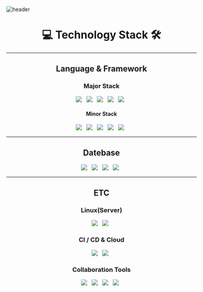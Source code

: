 ![header](https://capsule-render.vercel.app/api?type=Rounded&color=auto&height=150&section=header&text=Jeet%20Kune%20Coding&fontSize=90&fontColor=auto)

<h1 align="center"><b>💻 Technology Stack 🛠</b></h1>
<hr>
<h2 align="center"><b>Language & Framework</b></h2>

<p>
  <div align="center">
  <h3><b>Major Stack</b></h3>
    <div>
      <img src="https://img.shields.io/badge/Java%208-007396?style=flat-square&logo=Java&logoColor=white"/></a> &nbsp
      <img src="https://img.shields.io/badge/Java%2011-007396?style=flat-square&logo=Java&logoColor=white"/></a> &nbsp
      <img src="https://img.shields.io/badge/Spring%205-6DB33F?style=flat-square&logo=Spring&logoColor=white"/></a> &nbsp
      <img src="https://img.shields.io/badge/Spring%20Boot%202-6DB33F?style=flat-square&logo=SpringBoot&logoColor=white"/></a> &nbsp
      <img src="https://img.shields.io/badge/Spring%20Security%205-6DB33F?style=flat-square&logo=SpringSecurity&logoColor=white"/></a> &nbsp
    </div>
  </div>
  <div align="center">
    <h4><b>Minor Stack</b></h4>
    <div>
      <img src="https://img.shields.io/badge/PHP-777BB4?style=flat-square&logo=PHP&logoColor=white"/></a> &nbsp
      <img src="https://img.shields.io/badge/CodeIgniter-EF4223?style=flat-square&logo=CodeIgniter&logoColor=white"/></a> &nbsp
      <img src="https://img.shields.io/badge/JavaScript-F7DF1E?style=flat-square&logo=JavaScript&logoColor=black"/></a> &nbsp
      <img src="https://img.shields.io/badge/Node.js-339933?style=flat-square&logo=Node.js&logoColor=white"/></a> &nbsp
      <img src="https://img.shields.io/badge/Express-000000?style=flat-square&logo=Express&logoColor=white"/></a> &nbsp
    </div>
  </div>
</p>
<hr>
<h2 align="center"><b>Datebase</b></h2>
<p align="center">
  <img src="https://img.shields.io/badge/MySQL-4479A1?style=flat-square&logo=MySQL&logoColor=black"/></a> &nbsp
  <img src="https://img.shields.io/badge/MariaDB-003545?style=flat-square&logo=MariaDB&logoColor=black"/></a> &nbsp
  <img src="https://img.shields.io/badge/Oracle-F80000?style=flat-square&logo=Oracle&logoColor=black"/></a> &nbsp
  <img src="https://img.shields.io/badge/MongoDB-47A248?style=flat-square&logo=MongoDB&logoColor=black"/></a> &nbsp
</p>
<hr>
<h2 align="center"><b>ETC</b></h2>
<h3 align="center"><b>Linux(Server)</b></h3>
<p align="center">
  <img src="https://img.shields.io/badge/Linux-FCC624?style=flat-square&logo=Linux&logoColor=black"/></a> &nbsp
  <img src="https://img.shields.io/badge/Ubuntu-E95420?style=flat-square&logo=Ubuntu&logoColor=black"/></a> &nbsp
</p>
<h3 align="center"><b>CI / CD & Cloud</b></h3>
<p align="center">
  <img src="https://img.shields.io/badge/Travis%20CI-3EAAAF?style=flat-square&logo=Travis%20CI&logoColor=black"/></a> &nbsp
  <img src="https://img.shields.io/badge/Amazon%20AWS-232F3E?style=flat-square&logo=Amazon%20AWS&logoColor=black"/></a> &nbsp
</p>
<h3 align="center"><b>Collaboration Tools</b></h3>
<p align="center">
  <img src="https://img.shields.io/badge/Git-F05032?style=flat-square&logo=Git&logoColor=black"/></a> &nbsp
  <img src="https://img.shields.io/badge/GitHub-181717?style=flat-square&logo=GitHub&logoColor=white"/></a> &nbsp
  <img src="https://img.shields.io/badge/Bitbucket-0052CC?style=flat-square&logo=Bitbucket&logoColor=black"/></a> &nbsp
  <img src="https://img.shields.io/badge/Swagger-85EA2D?style=flat-square&logo=Swagger&logoColor=black"/></a> &nbsp
</p>
